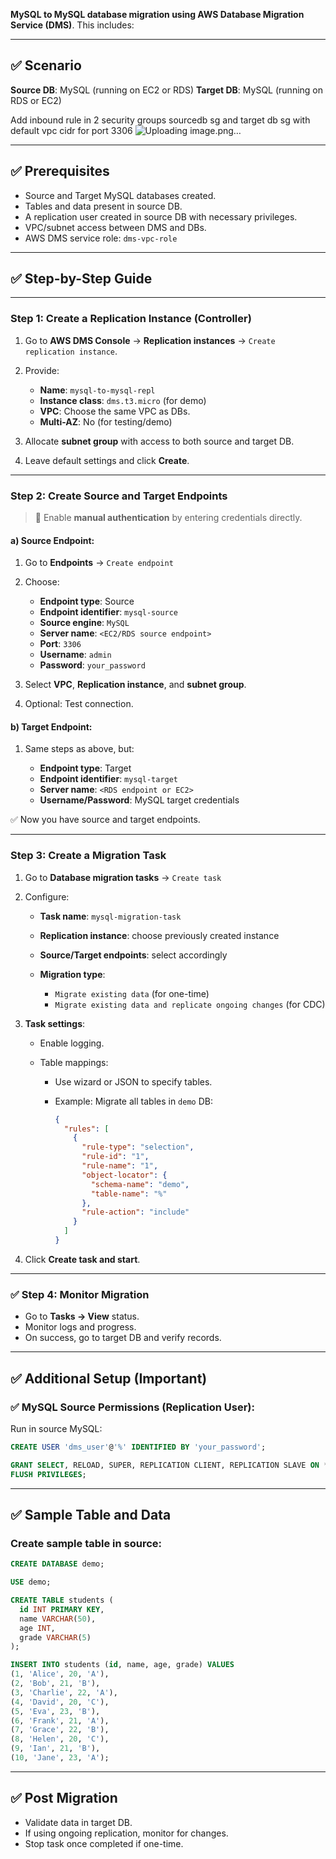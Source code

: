  **MySQL to MySQL database migration using AWS Database Migration Service (DMS)**. This includes:

---

## ✅ Scenario

**Source DB**: MySQL (running on EC2 or RDS)
**Target DB**: MySQL (running on RDS or EC2)

Add inbound rule in 2 security groups sourcedb sg and target db sg with default vpc cidr for port 3306
![Uploading image.png…]()

---

## ✅ Prerequisites

* Source and Target MySQL databases created.
* Tables and data present in source DB.
* A replication user created in source DB with necessary privileges.
* VPC/subnet access between DMS and DBs.
* AWS DMS service role: `dms-vpc-role`

---

## ✅ Step-by-Step Guide

---

### **Step 1: Create a Replication Instance (Controller)**

1. Go to **AWS DMS Console** → **Replication instances** → `Create replication instance`.
2. Provide:

   * **Name**: `mysql-to-mysql-repl`
   * **Instance class**: `dms.t3.micro` (for demo)
   * **VPC**: Choose the same VPC as DBs.
   * **Multi-AZ**: No (for testing/demo)
3. Allocate **subnet group** with access to both source and target DB.
4. Leave default settings and click **Create**.

---

### **Step 2: Create Source and Target Endpoints**

> 🔐 Enable **manual authentication** by entering credentials directly.

#### a) Source Endpoint:

1. Go to **Endpoints** → `Create endpoint`
2. Choose:

   * **Endpoint type**: Source
   * **Endpoint identifier**: `mysql-source`
   * **Source engine**: `MySQL`
   * **Server name**: `<EC2/RDS source endpoint>`
   * **Port**: `3306`
   * **Username**: `admin`
   * **Password**: `your_password`
3. Select **VPC**, **Replication instance**, and **subnet group**.
4. Optional: Test connection.

#### b) Target Endpoint:

1. Same steps as above, but:

   * **Endpoint type**: Target
   * **Endpoint identifier**: `mysql-target`
   * **Server name**: `<RDS endpoint or EC2>`
   * **Username/Password**: MySQL target credentials

✅ Now you have source and target endpoints.

---

### **Step 3: Create a Migration Task**

1. Go to **Database migration tasks** → `Create task`
2. Configure:

   * **Task name**: `mysql-migration-task`
   * **Replication instance**: choose previously created instance
   * **Source/Target endpoints**: select accordingly
   * **Migration type**:

     * `Migrate existing data` (for one-time)
     * `Migrate existing data and replicate ongoing changes` (for CDC)
3. **Task settings**:

   * Enable logging.
   * Table mappings:

     * Use wizard or JSON to specify tables.
     * Example: Migrate all tables in `demo` DB:

       ```json
       {
         "rules": [
           {
             "rule-type": "selection",
             "rule-id": "1",
             "rule-name": "1",
             "object-locator": {
               "schema-name": "demo",
               "table-name": "%"
             },
             "rule-action": "include"
           }
         ]
       }
       ```
4. Click **Create task and start**.

---

### ✅ Step 4: Monitor Migration

* Go to **Tasks → View** status.
* Monitor logs and progress.
* On success, go to target DB and verify records.

---

## ✅ Additional Setup (Important)

### ✅ MySQL Source Permissions (Replication User):

Run in source MySQL:

```sql
CREATE USER 'dms_user'@'%' IDENTIFIED BY 'your_password';

GRANT SELECT, RELOAD, SUPER, REPLICATION CLIENT, REPLICATION SLAVE ON *.* TO 'dms_user'@'%';
FLUSH PRIVILEGES;
```

---

## ✅ Sample Table and Data

### Create sample table in source:

```sql
CREATE DATABASE demo;

USE demo;

CREATE TABLE students (
  id INT PRIMARY KEY,
  name VARCHAR(50),
  age INT,
  grade VARCHAR(5)
);

INSERT INTO students (id, name, age, grade) VALUES
(1, 'Alice', 20, 'A'),
(2, 'Bob', 21, 'B'),
(3, 'Charlie', 22, 'A'),
(4, 'David', 20, 'C'),
(5, 'Eva', 23, 'B'),
(6, 'Frank', 21, 'A'),
(7, 'Grace', 22, 'B'),
(8, 'Helen', 20, 'C'),
(9, 'Ian', 21, 'B'),
(10, 'Jane', 23, 'A');
```

---

## ✅ Post Migration

* Validate data in target DB.
* If using ongoing replication, monitor for changes.
* Stop task once completed if one-time.


